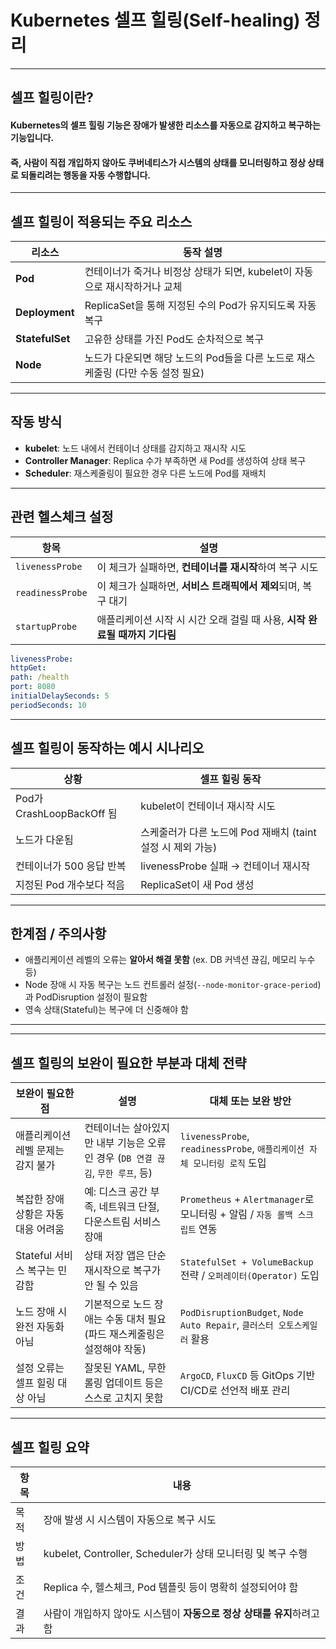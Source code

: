 # Kubernetes 셀프 힐링(Self-healing) 정리
---
## 셀프 힐링이란?

#### Kubernetes의 **셀프 힐링** 기능은 **장애가 발생한 리소스를 자동으로 감지하고 복구**하는 기능입니다.
#### 즉, 사람이 직접 개입하지 않아도 쿠버네티스가 시스템의 상태를 모니터링하고 **정상 상태로 되돌리려는 행동을 자동 수행**합니다.
---
## 셀프 힐링이 적용되는 주요 리소스
| 리소스 | 동작 설명 |
|--------|-----------|
| **Pod** | 컨테이너가 죽거나 비정상 상태가 되면, kubelet이 자동으로 재시작하거나 교체 |
| **Deployment** | ReplicaSet을 통해 지정된 수의 Pod가 유지되도록 자동 복구 |
| **StatefulSet** | 고유한 상태를 가진 Pod도 순차적으로 복구 |
| **Node** | 노드가 다운되면 해당 노드의 Pod들을 다른 노드로 재스케줄링 (다만 수동 설정 필요) |
---
## 작동 방식
- **kubelet**: 노드 내에서 컨테이너 상태를 감지하고 재시작 시도
- **Controller Manager**: Replica 수가 부족하면 새 Pod를 생성하여 상태 복구
- **Scheduler**: 재스케줄링이 필요한 경우 다른 노드에 Pod를 재배치
---
## 관련 헬스체크 설정
| 항목 | 설명 |
|------|------|
| `livenessProbe` | 이 체크가 실패하면, **컨테이너를 재시작**하여 복구 시도 |
| `readinessProbe` | 이 체크가 실패하면, **서비스 트래픽에서 제외**되며, 복구 대기 |
| `startupProbe` | 애플리케이션 시작 시 시간 오래 걸릴 때 사용, **시작 완료될 때까지 기다림** |
```yaml
livenessProbe:
httpGet:
path: /health
port: 8080
initialDelaySeconds: 5
periodSeconds: 10
```
---
## 셀프 힐링이 동작하는 예시 시나리오
| 상황 | 셀프 힐링 동작 |
|------|----------------|
| Pod가 CrashLoopBackOff 됨 | kubelet이 컨테이너 재시작 시도 |
| 노드가 다운됨 | 스케줄러가 다른 노드에 Pod 재배치 (taint 설정 시 제외 가능) |
| 컨테이너가 500 응답 반복 | livenessProbe 실패 → 컨테이너 재시작 |
| 지정된 Pod 개수보다 적음 | ReplicaSet이 새 Pod 생성 |
---
## 한계점 / 주의사항
- 애플리케이션 레벨의 오류는 **알아서 해결 못함** (ex. DB 커넥션 끊김, 메모리 누수 등)
- Node 장애 시 자동 복구는 노드 컨트롤러 설정(`--node-monitor-grace-period`)과 PodDisruption 설정이 필요함
- 영속 상태(Stateful)는 복구에 더 신중해야 함
---
---
## 셀프 힐링의 보완이 필요한 부분과 대체 전략
| 보완이 필요한 점 | 설명 | 대체 또는 보완 방안 |
|------------------|------|---------------------|
| 애플리케이션 레벨 문제는 감지 불가 | 컨테이너는 살아있지만 내부 기능은 오류인 경우 (`DB 연결 끊김`, `무한 루프`, 등) | `livenessProbe`, `readinessProbe`, `애플리케이션 자체 모니터링 로직` 도입 |
| 복잡한 장애 상황은 자동 대응 어려움 | 예: 디스크 공간 부족, 네트워크 단절, 다운스트림 서비스 장애 | `Prometheus` + `Alertmanager`로 모니터링 + 알림 / `자동 롤백 스크립트` 연동 |
| Stateful 서비스 복구는 민감함 | 상태 저장 앱은 단순 재시작으로 복구가 안 될 수 있음 | `StatefulSet + VolumeBackup` 전략 / `오퍼레이터(Operator)` 도입 |
| 노드 장애 시 완전 자동화 아님 | 기본적으로 노드 장애는 수동 대처 필요 (파드 재스케줄링은 설정해야 작동) | `PodDisruptionBudget`, `Node Auto Repair`, `클러스터 오토스케일러` 활용 |
| 설정 오류는 셀프 힐링 대상 아님 | 잘못된 YAML, 무한 롤링 업데이트 등은 스스로 고치지 못함 | `ArgoCD`, `FluxCD` 등 GitOps 기반 CI/CD로 선언적 배포 관리 |
---
## 셀프 힐링 요약
| 항목 | 내용 |
|------|------|
| 목적 | 장애 발생 시 시스템이 자동으로 복구 시도 |
| 방법 | kubelet, Controller, Scheduler가 상태 모니터링 및 복구 수행 |
| 조건 | Replica 수, 헬스체크, Pod 템플릿 등이 명확히 설정되어야 함 |
| 결과 | 사람이 개입하지 않아도 시스템이 **자동으로 정상 상태를 유지**하려고 함 |
